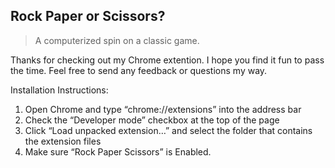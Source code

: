 ## Rock Paper or Scissors?

> A computerized spin on a classic game.

Thanks for checking out my Chrome extention. I hope you find it fun to pass the time. Feel free to send any feedback or questions my way.

Installation Instructions:
  1. Open Chrome and type “chrome://extensions” into the address bar
  2. Check the “Developer mode” checkbox at the top of the page
  3. Click “Load unpacked extension…” and select the folder that contains the extension files
  4. Make sure “Rock Paper Scissors” is Enabled.
